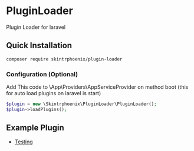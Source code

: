 # PluginLoader
Plugin Loader for laravel

## Quick Installation

```bash
composer require skintrphoenix/plugin-loader
```

### Configuration (Optional)

Add This code to \App\Providers\AppServiceProvider on method boot
(this for auto load plugins on laravel is start)
```php
$plugin = new \Skintrphoenix\PluginLoader\PluginLoader();
$plugin->loadPlugins();
```

## Example Plugin

- [Testing](https://github.com/Skintrphoenix/TestingPlugin)
